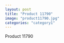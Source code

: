 ```yaml
---
layout: post
title: "Product 11790"
image: "product11790.jpg"
categories: "category1"
---
```

Product 11790
